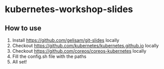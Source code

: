 # kubernetes-workshop-slides

## How to use
  1. Install https://github.com/gelisam/git-slides locally 
  1. Checkout https://github.com/kubernetes/kubernetes.github.io locally
  1. Checkout https://github.com/coreos/coreos-kubernetes locally
  1. Fill the config.sh file with the paths
  1. All set!
